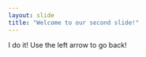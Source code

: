 ```yaml
---
layout: slide
title: "Welcome to our second slide!"
---
```

I do it!
Use the left arrow to go back!
